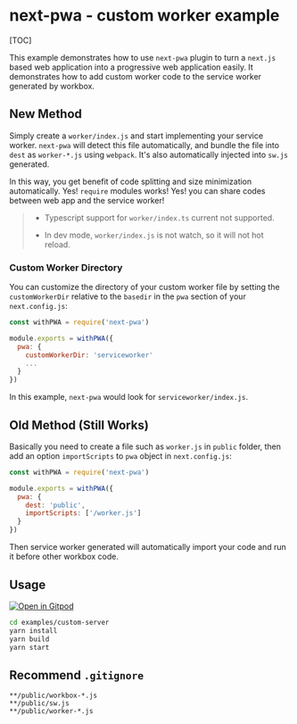 # next-pwa - custom worker example

[TOC]

This example demonstrates how to use `next-pwa` plugin to turn a `next.js` based web application into a progressive web application easily. It demonstrates how to add custom worker code to the service worker generated by workbox.

## New Method

Simply create a `worker/index.js` and start implementing your service worker. `next-pwa` will detect this file automatically, and bundle the file into `dest` as `worker-*.js` using `webpack`. It's also automatically injected into `sw.js` generated.

In this way, you get benefit of code splitting and size minimization automatically. Yes! `require` modules works! Yes! you can share codes between web app and the service worker!

> - Typescript support for `worker/index.ts` current not supported.
>
> - In dev mode, `worker/index.js` is not watch, so it will not hot reload.

### Custom Worker Directory

You can customize the directory of your custom worker file by setting the `customWorkerDir` relative to the `basedir` in the `pwa` section of your `next.config.js`:


``` javascript
const withPWA = require('next-pwa')

module.exports = withPWA({
  pwa: {
    customWorkerDir: 'serviceworker'
    ...
  }
})
```

In this example, `next-pwa` would look for `serviceworker/index.js`.


## Old Method (Still Works)

Basically you need to create a file such as `worker.js` in `public` folder, then add an option `importScripts` to `pwa` object in `next.config.js`:

``` javascript
const withPWA = require('next-pwa')

module.exports = withPWA({
  pwa: {
    dest: 'public',
    importScripts: ['/worker.js']
  }
})
```

Then service worker generated will automatically import your code and run it before other workbox code.

## Usage

[![Open in Gitpod](https://img.shields.io/badge/Open%20In-Gitpod.io-%231966D2?style=for-the-badge&logo=gitpod)](https://gitpod.io/#https://github.com/shadowwalker/next-pwa/)

``` bash
cd examples/custom-server
yarn install
yarn build
yarn start
```

## Recommend `.gitignore`

```
**/public/workbox-*.js
**/public/sw.js
**/public/worker-*.js
```



